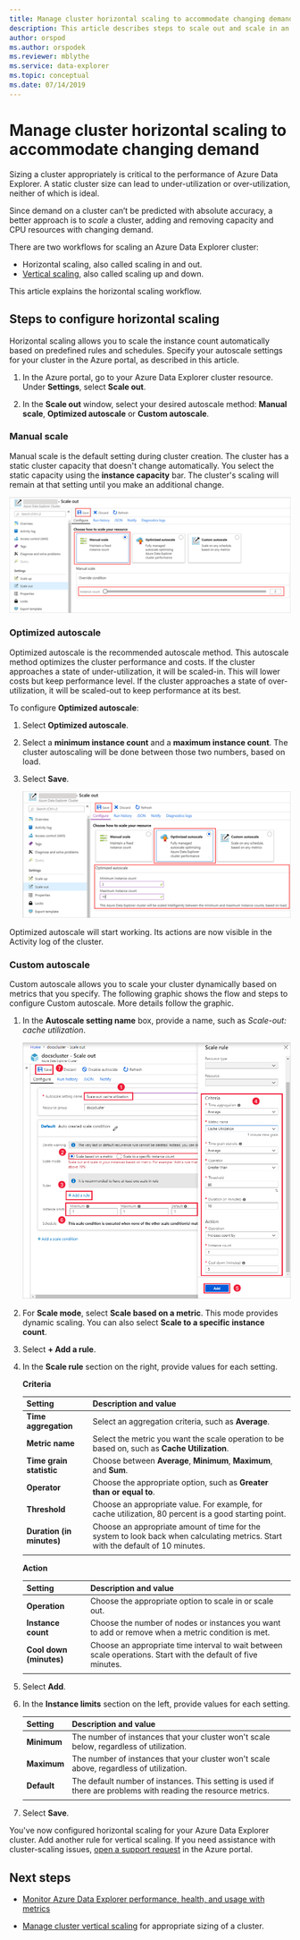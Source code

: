 ```yaml
---
title: Manage cluster horizontal scaling to accommodate changing demand
description: This article describes steps to scale out and scale in an Azure Data Explorer cluster based on changing demand.
author: orspod
ms.author: orspodek
ms.reviewer: mblythe
ms.service: data-explorer
ms.topic: conceptual
ms.date: 07/14/2019
---
```


# Manage cluster horizontal scaling to accommodate changing demand

Sizing a cluster appropriately is critical to the performance of Azure Data Explorer. A static cluster size can lead to under-utilization or over-utilization, neither of which is ideal.

Since demand on a cluster can’t be predicted with absolute accuracy, a better approach is to *scale* a cluster, adding and removing capacity and CPU resources with changing demand. 

There are two workflows for scaling an Azure Data Explorer cluster: 

* Horizontal scaling, also called scaling in and out.
* [Vertical scaling](manage-cluster-vertical-scaling.md), also called scaling up and down.

This article explains the horizontal scaling workflow.

## Steps to configure horizontal scaling

Horizontal scaling allows you to scale the instance count automatically based on predefined rules and schedules. Specify your autoscale settings for your cluster in the Azure portal, as described in this article.

1. In the Azure portal, go to your Azure Data Explorer cluster resource. Under **Settings**, select **Scale out**. 

2. In the **Scale out** window, select your desired autoscale method: **Manual scale**, **Optimized autoscale** or **Custom autoscale**.

### Manual scale

Manual scale is the default setting during cluster creation. The cluster has a static cluster capacity that doesn't change automatically. You select the static capacity using the **instance capacity** bar. The cluster's scaling will remain at that setting until you make an additional change.

   ![Manual scale method](media/manage-cluster-horizontal-scaling/manual-scale-method.png)

### Optimized autoscale

Optimized autoscale is the recommended autoscale method. This autoscale method optimizes the cluster performance and costs. If the cluster approaches a state of under-utilization, it will be scaled-in. This will lower costs but keep performance level. If the cluster approaches a state of over-utilization, it will be scaled-out to keep performance at its best.

To configure **Optimized autoscale**:

1. Select **Optimized autoscale**. 

1. Select a **minimum instance count** and a **maximum instance count**. The cluster autoscaling will be done between those two numbers, based on load.

1. Select **Save**.

   ![Optimized autoscale method](media/manage-cluster-horizontal-scaling/optimized-autoscale-method.png)

Optimized autoscale will start working. Its actions are now visible in the Activity log of the cluster. 

### Custom autoscale

Custom autoscale allows you to scale your cluster dynamically based on metrics that you specify. The following graphic shows the flow and steps to configure Custom autoscale. More details follow the graphic.

1. In the **Autoscale setting name** box, provide a name, such as *Scale-out: cache utilization*. 

   ![Scale rule](media/manage-cluster-horizontal-scaling/custom-autoscale-method.png)

2. For **Scale mode**, select **Scale based on a metric**. This mode provides dynamic scaling. You can also select **Scale to a specific instance count**.

3. Select **+ Add a rule**.

4. In the **Scale rule** section on the right, provide values for each setting.

    **Criteria**

    | Setting | Description and value |
    | --- | --- |
    | **Time aggregation** | Select an aggregation criteria, such as **Average**. |
    | **Metric name** | Select the metric you want the scale operation to be based on, such as **Cache Utilization**. |
    | **Time grain statistic** | Choose between **Average**, **Minimum**, **Maximum**, and **Sum**. |
    | **Operator** | Choose the appropriate option, such as **Greater than or equal to**. |
    | **Threshold** | Choose an appropriate value. For example, for cache utilization, 80 percent is a good starting point. |
    | **Duration (in minutes)** | Choose an appropriate amount of time for the system to look back when calculating metrics. Start with the default of 10 minutes. |
    |  |  |

    **Action**

    | Setting | Description and value |
    | --- | --- |
    | **Operation** | Choose the appropriate option to scale in or scale out. |
    | **Instance count** | Choose the number of nodes or instances you want to add or remove when a metric condition is met. |
    | **Cool down (minutes)** | Choose an appropriate time interval to wait between scale operations. Start with the default of five minutes. |
    |  |  |

5. Select **Add**.

6. In the **Instance limits** section on the left, provide values for each setting.

    | Setting | Description and value |
    | --- | --- |
    | **Minimum** | The number of instances that your cluster won't scale below, regardless of utilization. |
    | **Maximum** | The number of instances that your cluster won't scale above, regardless of utilization. |
    | **Default** | The default number of instances. This setting is used if there are problems with reading the resource metrics. |
    |  |  |

7. Select **Save**.

You've now configured horizontal scaling for your Azure Data Explorer cluster. Add another rule for vertical scaling. If you need assistance with cluster-scaling issues, [open a support request](https://portal.azure.com/#blade/Microsoft_Azure_Support/HelpAndSupportBlade/overview) in the Azure portal.

## Next steps

* [Monitor Azure Data Explorer performance, health, and usage with metrics](using-metrics.md)

* [Manage cluster vertical scaling](manage-cluster-vertical-scaling.md) for appropriate sizing of a cluster.
